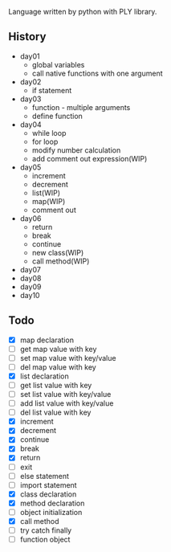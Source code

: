 Language written by python with PLY library.

## History

- day01
  - global variables
  - call native functions with one argument
- day02
  - if statement
- day03
  - function - multiple arguments
  - define function
- day04
  - while loop
  - for loop
  - modify number calculation
  - add comment out expression(WIP)
- day05
  - increment
  - decrement
  - list(WIP)
  - map(WIP)
  - comment out
- day06
  - return
  - break
  - continue
  - new class(WIP)
  - call method(WIP)
- day07
- day08
- day09
- day10

## Todo

- [x] map declaration
- [ ] get map value with key
- [ ] set map value with key/value
- [ ] del map value with key
- [x] list declaration
- [ ] get list value with key
- [ ] set list value with key/value
- [ ] add list value with key/value
- [ ] del list value with key
- [x] increment
- [x] decrement
- [x] continue
- [x] break
- [x] return
- [ ] exit
- [ ] else statement
- [ ] import statement
- [x] class declaration
- [x] method declaration
- [ ] object initialization
- [x] call method
- [ ] try catch finally
- [ ] function object